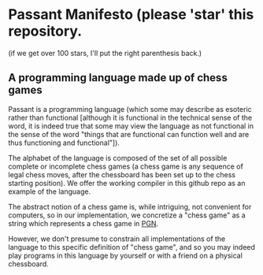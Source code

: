 # Passant Manifesto (please 'star' this repository.
(if we get over 100 stars, I'll put the right parenthesis back.)

## A programming language made up of chess games

Passant is a programming language (which some may describe as esoteric rather than functional [although it is functional in the technical sense of the word, it is indeed true that some may view the language as not functional in the sense of the word "things that are functional can function well and are thus functioning and functional"]).

The alphabet of the language is composed of the set of all possible complete or incomplete chess games (a chess game is any sequence of legal chess moves, after the chessboard has been set up to the chess starting position).  We offer the working compiler in this github repo as an example of the language.

The abstract notion of a chess game is, while intriguing, not convenient for computers, so in our implementation, we concretize a "chess game" as a string which represents a chess game in [PGN](https://en.wikipedia.org/wiki/Portable_Game_Notation).

However, we don't presume to constrain all implementations of the language to this specific definition of "chess game", and so you may indeed play programs in this language by yourself or with a friend on a physical chessboard.
